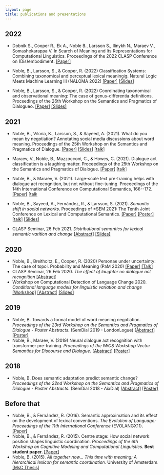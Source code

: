 ```yaml
---
layout: page
title: publications and presentations
---
```


## 2022

- Dobnik S., Cooper R., Ek A., Noble B., Larsson S., Ilinykh N., Maraev V., Somashekarappa  V. In Search of Meaning and Its Representations for Computational Linguistics. Proceedings of the 2022 CLASP Conference on (Dis)embodiment. [[Paper]](https://aclanthology.org/2022.clasp-1.4) 

- Noble, B., Larsson, S., & Cooper, R. (2022) Classification Systems: Combining taxonomical and perceptual lexical meaningig. Natural Logic Meets Machine Learning III (NALOMA 2022) [[Paper]](files/Noble2022_classification-systems_paper.pdf) [[Slides]](files/Noble_2022_classification-systems_slides.pdf)

- Noble, B., Larsson, S., & Cooper, R. (2022) Coordinating taxonomical and observational meaning: The case of genus-differentia definitions. Proceedings of the 26th Workshop on the Semantics and Pragmatics of Dialogueo. [[Paper]](https://semdial2022.github.io/includes/DubDial_Proceedings.pdf) [[Slides]](files/Noble2022_genus-differentia-definitions_slides.pdf)

## 2021

- Noble, B., Viloria, K., Larsson, S., & Sayeed, A. (2021). What do you mean by negotiation? Annotating social media discussions about word meaning. Proceedings of the 25th Workshop on the Semantics and Pragmatics of Dialogue. [[Paper]](http://semdial.org/anthology/papers/Z/Z21/Z21-3016/) [[Slides]](files/Noble2021_word-meaning-negotiation_slides.pdf) [[talk]](https://mediaup.uni-potsdam.de/Play/39214)

- Maraev, V., Noble, B., Mazzocconi, C., & Howes, C. (2021). Dialogue act classification is a laughing matter. Proceedings of the 25th Workshop on the Semantics and Pragmatics of Dialogue. [[Paper]](http://semdial.org/anthology/papers/Z/Z21/Z21-3015/) [[talk]](https://mediaup.uni-potsdam.de/Play/39204)

- Noble, B., & Maraev, V. (2021). Large-scale text pre-training helps with dialogue act recognition, but not without fine-tuning. Proceedings of the 14th International Conference on Computational Semantics, 166--172. [[Paper]](https://iwcs2021.github.io/proceedings/iwcs/pdf/2021.iwcs-1.16.pdf) [[talk](https://www.youtube.com/watch?v=nwTSi1lxbmA) 

- Noble, B., Sayeed, A., Fernández, R., & Larsson, S. (2021). _Semantic shift in social networks_. Proceedings of \*SEM 2021: The Tenth Joint Conference on Lexical and Computational Semantics. [[Paper]](https://doi.org/10.18653/v1/2021.starsem-1.3) [[Poster]](files/Noble2021_semantic-shift_poster.pdf) [[talk]](https://www.youtube.com/watch?v=hJ3t-kGWKN8) [[Slides]](files/Noble2021_semantic-shift_slides.pdf)

- CLASP Seminar, 26 Feb 2021. _Distributional semantics for lexical semantic varition and change_ [[Abstract]](https://gu-clasp.github.io/news/Seminar%20by%20Bill%20Noble%20from%20University%20of%20Gothenburg/) [[Slides]](files/2021_clasp-seminar.pdf)

## 2020
- Noble, B., Breitholtz, E., Cooper, R. (2020) Personae under uncertainty: The case of topoi. Probability and Meaning (PaM 2020) [[Paper]](https://www.aclweb.org/anthology/2020.pam-1.2/) [[Talk]](https://drive.google.com/file/d/1SpJFkg5lymJQYWqwN1rCG_Jtke4SDM_v/view)
- CLASP Seminar, 26 Feb 2020. _The effect of laughter on dialogue act recognition_ [[Abstract]](https://gu-clasp.github.io/events/seminars/2020-02-26/Vladislav-Maraev-and-Bill-Noble-effect/)
- Workshop on Computational Detection of Language Change 2020. _Conditional language models for linguistic variation and change_ [[Workshop]](https://languagechange.org/events/2020-sltc-lcworkshop/) [[Abstract]](files/Noble2020_conditional-language-models_abstract.pdf) [[Slides]](files/Noble2020_conditional-language-models_slides.pdf)

## 2019
- Noble, B. Towards a formal model of word meaning negotiation. _Proceedings of the 23rd Workshop on the Semantics and Pragmatics of Dialogue - Poster Abstracts_. (SemDial 2019 - LondonLogue) [[Abstract]](http://semdial.org/anthology/papers/Z/Z19/Z19-4038/) [[Poster]](files/Noble2019_formal-model-meaning-negotiation.pdf)
- Noble, B., Maraev, V. (2019) Neural dialogue act recognition with transformer pre-training. _Proceedings of the IWCS Workshop Vector Semantics for Discourse and Dialogue_. [[Abstract]](https://www.aclweb.org/anthology/volumes/W19-09/) [[Poster]](files/NobleMaraev2019_neural-dar-transformer.pdf)

## 2018
- Noble, B. Does semantic adaptation predict semantic change? _Proceedings of the 22nd Workshop on the Semantics and Pragmatics of Dialogue - Poster Abstracts_. (SemDial 2018 - AixDial) [[Abstract]](http://semdial.org/anthology/papers/Z/Z18/Z18-4034/) [[Poster]](files/Noble2018_semantic-adaptation-semantic-change.pdf)

## Before that

- Noble, B., & Fernández, R. (2016). Semantic approximation and its effect on the development of lexical conventions. _The Evolution of Language: Proceedings of the 11th International Conference_ (EVOLANGX11). [[Paper]](http://evolang.org/neworleans/papers/35.html)
- Noble, B., & Fernández, R. (2015). Centre stage: How social network position shapes linguistic coordination. _Proceedings of the 6th Workshop on Cognitive Modeling and Computational Linguistics._ **Best student paper.** [[Paper]](https://www.aclweb.org/anthology/W15-1104/)
- Noble, B. (2015). _All together now... This time with meaning: A hierarchical lexicon for semantic coordination._ University of Amsterdam. [[MsC Thesis]](https://eprints.illc.uva.nl/951/)

